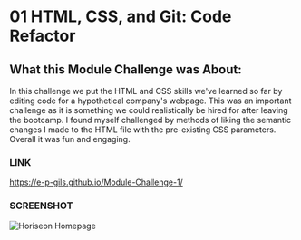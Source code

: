 # 01 HTML, CSS, and Git: Code Refactor

## What this Module Challenge was About: 
In this challenge we put the HTML and CSS skills we've learned so far by editing code for a hypothetical company's webpage. This was an important challenge as it is something we could realistically be hired for after leaving the bootcamp. I found myself challenged by methods of liking the semantic changes I made to the HTML file with the pre-existing CSS parameters. Overall it was fun and engaging. 

### LINK
https://e-p-gils.github.io/Module-Challenge-1/

### SCREENSHOT
![Horiseon Homepage](https://user-images.githubusercontent.com/122584161/215610552-64beabae-cff3-4c04-847e-f972c61903c2.png)
